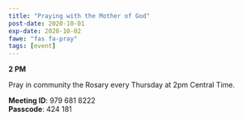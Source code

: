 ```yaml
---
title: "Praying with the Mother of God"
post-date: 2020-10-01
exp-date: 2020-10-02
fawe: "fas fa-pray"
tags: [event]
---
```

**2 PM**

Pray in community the Rosary every Thursday at 2pm Central Time.

<b>Meeting ID</b>: 979 681 8222
<br>
<b>Passcode</b>: 424 181